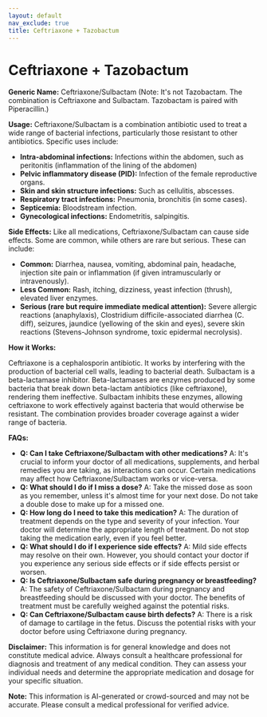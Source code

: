 ```yaml
---
layout: default
nav_exclude: true
title: Ceftriaxone + Tazobactum
---
```


# Ceftriaxone + Tazobactum

**Generic Name:** Ceftriaxone/Sulbactam (Note:  It's not Tazobactam.  The combination is Ceftriaxone and Sulbactam. Tazobactam is paired with Piperacillin.)


**Usage:**  Ceftriaxone/Sulbactam is a combination antibiotic used to treat a wide range of bacterial infections, particularly those resistant to other antibiotics.  Specific uses include:

* **Intra-abdominal infections:** Infections within the abdomen, such as peritonitis (inflammation of the lining of the abdomen)
* **Pelvic inflammatory disease (PID):** Infection of the female reproductive organs.
* **Skin and skin structure infections:**  Such as cellulitis, abscesses.
* **Respiratory tract infections:** Pneumonia, bronchitis (in some cases).
* **Septicemia:** Bloodstream infection.
* **Gynecological infections:**  Endometritis, salpingitis.


**Side Effects:**  Like all medications, Ceftriaxone/Sulbactam can cause side effects. Some are common, while others are rare but serious.  These can include:

* **Common:** Diarrhea, nausea, vomiting, abdominal pain, headache, injection site pain or inflammation (if given intramuscularly or intravenously).
* **Less Common:**  Rash, itching, dizziness, yeast infection (thrush), elevated liver enzymes.
* **Serious (rare but require immediate medical attention):** Severe allergic reactions (anaphylaxis), Clostridium difficile-associated diarrhea (C. diff), seizures, jaundice (yellowing of the skin and eyes), severe skin reactions (Stevens-Johnson syndrome, toxic epidermal necrolysis).


**How it Works:**

Ceftriaxone is a cephalosporin antibiotic.  It works by interfering with the production of bacterial cell walls, leading to bacterial death. Sulbactam is a beta-lactamase inhibitor. Beta-lactamases are enzymes produced by some bacteria that break down beta-lactam antibiotics (like ceftriaxone), rendering them ineffective. Sulbactam inhibits these enzymes, allowing ceftriaxone to work effectively against bacteria that would otherwise be resistant.  The combination provides broader coverage against a wider range of bacteria.


**FAQs:**

* **Q: Can I take Ceftriaxone/Sulbactam with other medications?** A:  It's crucial to inform your doctor of all medications, supplements, and herbal remedies you are taking, as interactions can occur.  Certain medications may affect how Ceftriaxone/Sulbactam works or vice-versa.
* **Q: What should I do if I miss a dose?** A: Take the missed dose as soon as you remember, unless it's almost time for your next dose. Do not take a double dose to make up for a missed one.
* **Q: How long do I need to take this medication?** A:  The duration of treatment depends on the type and severity of your infection.  Your doctor will determine the appropriate length of treatment.  Do not stop taking the medication early, even if you feel better.
* **Q: What should I do if I experience side effects?** A:  Mild side effects may resolve on their own.  However, you should contact your doctor if you experience any serious side effects or if side effects persist or worsen.
* **Q: Is Ceftriaxone/Sulbactam safe during pregnancy or breastfeeding?** A:  The safety of Ceftriaxone/Sulbactam during pregnancy and breastfeeding should be discussed with your doctor.  The benefits of treatment must be carefully weighed against the potential risks.
* **Q:  Can Ceftriaxone/Sulbactam cause birth defects?** A: There is a risk of damage to cartilage in the fetus. Discuss the potential risks with your doctor before using Ceftriaxone during pregnancy.


**Disclaimer:** This information is for general knowledge and does not constitute medical advice.  Always consult a healthcare professional for diagnosis and treatment of any medical condition.  They can assess your individual needs and determine the appropriate medication and dosage for your specific situation.


**Note:** This information is AI-generated or crowd-sourced and may not be accurate. Please consult a medical professional for verified advice.